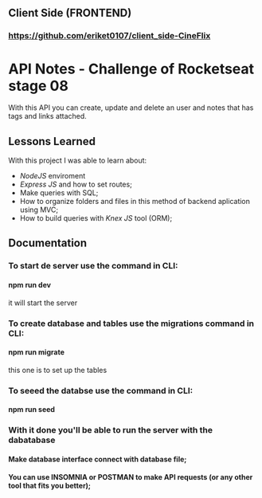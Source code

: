 
## Client Side (FRONTEND)
### https://github.com/eriket0107/client_side-CineFlix

# API Notes - Challenge of Rocketseat stage 08


With this API you can create, update and delete an user and notes that has tags and links attached.


## Lessons Learned

With this project I was able to learn about:
- *NodeJS* enviroment 
- *Express JS* and how to set routes;
- Make queries with SQL;
- How to organize folders and files in this method of backend aplication using MVC; 
- How to build queries with *Knex JS* tool (ORM);


## Documentation

### To start de server use the command in CLI: 
#### npm run dev
it will start the server

### To create database and tables use the migrations command in CLI:
#### npm run migrate 
this one is to set up the tables

### To seeed the databse use the command in CLI:
#### npm run seed

### With it done you'll be able to run the server with the dabatabase
#### Make database interface connect with database file;

#### You can use INSOMNIA or POSTMAN to make API requests (or any other tool that fits you better);


